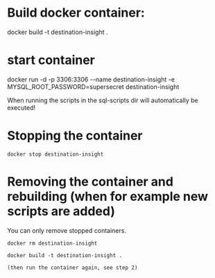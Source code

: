 # Build docker container:

docker build -t destination-insight .

# start container
docker run -d -p 3306:3306 --name destination-insight -e MYSQL_ROOT_PASSWORD=supersecret destination-insight

When running the scripts in the sql-scripts dir will automatically be executed!

# Stopping the container

	docker stop destination-insight

# Removing the container and rebuilding (when for example new scripts are added)

You can only remove stopped containers.


	docker rm destination-insight
	
	docker build -t destination-insight .

	(then run the container again, see step 2)
